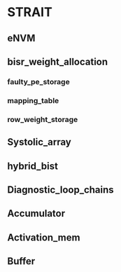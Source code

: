 # STRAIT

## eNVM

## bisr_weight_allocation

### faulty_pe_storage
### mapping_table
### row_weight_storage


## Systolic_array

## hybrid_bist

## Diagnostic_loop_chains

## Accumulator

## Activation_mem

## Buffer
